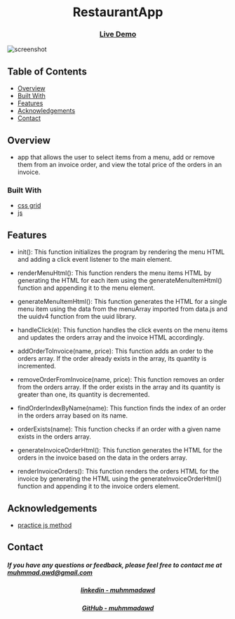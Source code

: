 <h1 align="center">RestaurantApp</h1>

<div align="center">
  <h3>
    <a href="https://muhmmadawd.github.io/RestaurantOrderingApp/">
      Live Demo
    </a>
  </h3>
</div>

![screenshot](https://raw.githubusercontent.com/MuhmmadAwd/upload-gif/main/restirantApp%20(1).gif)

<!-- TABLE OF CONTENTS -->

## Table of Contents

- [Overview](#overview)
- [Built With](#built-with)
- [Features](#features)
- [Acknowledgements](#acknowledgements)
- [Contact](#contact)

<!-- OVERVIEW -->

## Overview

<!-- Introduce your projects by taking a screenshot or a gif. Try to tell visitors a
story about your project by answering: -->

<!-- - Where can I see your demo?
- What was your experience?
- What have you learned/improved?
- Your wisdom? :) -->

- app that allows the user to select items from a menu, add or remove them from
  an invoice order, and view the total price of the orders in an invoice.

### Built With

<!-- This section should list any major frameworks that you built your project using. Here are a few examples.-->

- [css grid]()
- [js]()

## Features

<!-- List the features of your application or follow the template. Don't share the figma file here :) -->

- init(): This function initializes the program by rendering the menu HTML and
  adding a click event listener to the main element.

- renderMenuHtml(): This function renders the menu items HTML by generating the
  HTML for each item using the generateMenuItemHtml() function and appending it
  to the menu element.

- generateMenuItemHtml(): This function generates the HTML for a single menu
  item using the data from the menuArray imported from data.js and the uuidv4
  function from the uuid library.

- handleClick(e): This function handles the click events on the menu items and
  updates the orders array and the invoice HTML accordingly.

- addOrderToInvoice(name, price): This function adds an order to the orders
  array. If the order already exists in the array, its quantity is incremented.

- removeOrderFromInvoice(name, price): This function removes an order from the
  orders array. If the order exists in the array and its quantity is greater
  than one, its quantity is decremented.

- findOrderIndexByName(name): This function finds the index of an order in the
  orders array based on its name.

- orderExists(name): This function checks if an order with a given name exists
  in the orders array.

- generateInvoiceOrderHtml(): This function generates the HTML for the orders in
  the invoice based on the data in the orders array.

- renderInvoiceOrders(): This function renders the orders HTML for the invoice
  by generating the HTML using the generateInvoiceOrderHtml() function and
  appending it to the invoice orders element.

## Acknowledgements

<!-- This section should list any articles or add-ons/plugins that helps you to complete the project. This is optional but it will help you in the future. For exmpale -->

- [practice js method](https://www.w3schools.com/jsref/met_node_appendchild.asp)

## Contact

<h5> If you have any questions or feedback, please feel free to contact me at
<a href="mailto:muhmmad.awd@gmail.com">muhmmad.awd@gmail.com</a>
</h5>
<div align="center">
  <h5>
    <a href="https://www.linkedin.com/in/muhmmadawd/">
      linkedin - muhmmadawd
    </a>
  </h5>
</div>
<div align="center">
  <h5>
    <a href="https://github.com/MuhmmadAwd/">
      GitHub - muhmmadawd
    </a>
  </h5>
</div>
